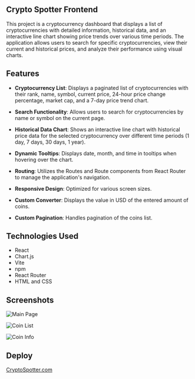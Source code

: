 ## Crypto Spotter Frontend

This project is a cryptocurrency dashboard that displays a list of cryptocurrencies with detailed information, historical data, and an interactive line chart showing price trends over various time periods. The application allows users to search for specific cryptocurrencies, view their current and historical prices, and analyze their performance using visual charts.


## Features

- **Cryptocurrency List**: Displays a paginated list of cryptocurrencies with their rank, name, symbol, current price, 24-hour price change percentage, market cap, and a 7-day price trend chart.
  
- **Search Functionality**: Allows users to search for cryptocurrencies by name or symbol on the current page.
  
- **Historical Data Chart**: Shows an interactive line chart with historical price data for the selected cryptocurrency over different time periods (1 day, 7 days, 30 days, 1 year).
  
- **Dynamic Tooltips**: Displays date, month, and time in tooltips when hovering over the chart.
  
- **Routing**: Utilizes the Routes and Route components from React Router to manage the application's navigation.
  
- **Responsive Design**: Optimized for various screen sizes.
  
- **Custom Converter**: Displays the value in USD of the entered amount of coins.
  
- **Custom Pagination**: Handles pagination of the coins list.


## Technologies Used

- React
- Chart.js
- Vite
- npm
- React Router
- HTML and CSS


## Screenshots

![Main Page](https://github.com/ilyamukhamedov/crypto-app-frontend/blob/main/src/images/mainPage.png)

![Coin List](https://github.com/ilyamukhamedov/crypto-app-frontend/blob/main/src/images/coinList.png)

![Coin Info](https://github.com/ilyamukhamedov/crypto-app-frontend/blob/main/src/images/coinInfo.png)


## Deploy

[CryptoSpotter.com](https://crypto-app-frontend-three.vercel.app/)

